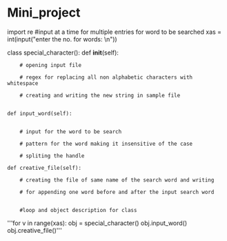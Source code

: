 # Mini_project
import re
#input at a time for multiple entries for word to be searched
xas = int(input("enter the no. for words: \n"))


class special_character():
    def __init__(self):

        # opening input file
        
        # regex for replacing all non alphabetic characters with whitespace
        
        # creating and writing the new string in sample file
        

    def input_word(self):

        
        # input for the word to be search
        
        # pattern for the word making it insensitive of the case
        
        # spliting the handle

    def creative_file(self):
        
        # creating the file of same name of the search word and writing
        
        # for appending one word before and after the input search word
                

        #loop and object description for class
'''for v in range(xas):
        obj = special_character()
        obj.input_word()
        obj.creative_file()'''


